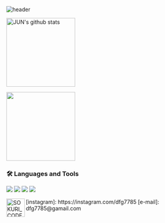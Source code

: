 ![header](https://capsule-render.vercel.app/api?type=waving&height=300&color=gradient&text=Sang_Jun%20CODE%20)

<a href="https://github.com/kimpubao"><img align="center" style="height:180px" src="https://github-readme-stats.vercel.app/api?username=kimpubao&show_icons=true&include_all_commits=true&theme=nord&hide_border=true" alt="JUN's github stats" /></a>

<a href="https://github.com/kimpubao"><img align="center" style="height:180px" src="https://github-readme-stats.vercel.app/api/top-langs/?username=kimpubao&layout=compact&theme=nord&hide_border=true" /></a> 

### 🛠 Languages and Tools

<img src="https://img.shields.io/badge/CSS3-1572B6?style=flat-square&logo=CSS3&logoColor=white"/> </t>
<img src="https://img.shields.io/badge/HTML5-E34F26?style=flat-square&logo=HTML5&logoColor=white"/> 
<img src="https://img.shields.io/badge/Go-00ADD8?style=flat-square&logo=Go&logoColor=white"/>
<img src="https://img.shields.io/badge/Python-3776AB?style=flat-square&logo=Python&logoColor=white"/>


<img align="left" alt="SOKURI_CODE | Instagram" width="48px" src="https://img.icons8.com/color/48/000000/instagram-new--v2.png" />
[instagram]: https://instagram.com/dfg7785
[e-mail]: dfg7785@gamail.com
